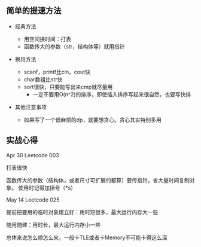 ## 简单的提速方法

* 经典方法
  * 用空间换时间：打表
  * 函数传大的参数（str，结构体等）就用指针

* 换用方法
  * scanf，printf比cin，cout快
  * char数组比str快
  * sort很快，只要能写出来cmp就尽量用
    * 一定不要用O(n^2)的排序，即使插入排序写起来很自然，也要写快排

* 其他注意事项
  * 如果写了一个很麻烦的dp，就要想贪心。贪心其实特别多用

## 实战心得

Apr 30 Leetcode 003

打表很快

函数传大的参数（结构体，或者尺寸可扩展的都算）要传指针，省大量时间复制对象。
使用时记得加括号（*s）

May 14 Leetcode 025

提前把要用的临时对象建立好：用时短很多，最大运行内存大一些

随用随建：用时长，最大运行内存小一些

总体来说怎么顺怎么来，一般卡TLE或者卡Memory不可能卡得这么深
